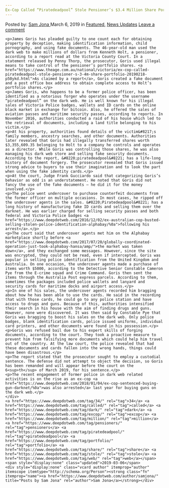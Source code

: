 ```yaml
---
Ex-Cop Called “Piratedeadpool” Stole Pensioner’s $3.4 Million Share Portfolio Using Dark Web"
---
```

<article class="post-listing post-28529 post type-post status-publish format-standard has-post-thumbnail hentry  tag-4689 tag-called tag-dark tag-excop tag-million tag-pensioners tag-piratedeadpool tag-portfolio tag-share tag-stole tag-web">
    <div class="post-inner">
        <span>Posted by: <a href="https://www.deepdotweb.com/author/samjona/" title="">Sam Jona </a></span>
    <span>March 6, 2019</span>
    <span>in <a href="https://www.deepdotweb.com/category/deepdot-news/" rel="category tag">Featured</a>, <a href="https://www.deepdotweb.com/category/news-updates/" rel="category tag">News Updates</a></span>
    <span><a href="https://www.deepdotweb.com/2019/03/06/ex-cop-called-piratedeadpool-stole-pensioners-3-4-million-share-portfolio-using-dark-web/#respond">Leave a comment</a></span>
    </p>
    <div class="clear"></div>
    
    <p>James Goris has pleaded guilty to one count each for obtaining property by deception, making identification information, child pornography, and using fake documents. The 46-year-old man used the dark web to make millions of dollars from Kenneth Holt, a pensioner, according to a report read at the Victoria County Court. In a statement released by Penny Thorp, the prosecutor, Goris used illegal means to take control of the pensioner’s portfolio shares. <a href="https://www.theage.com.au/national/victoria/ex-cop-called-piratedeadpool-stole-pensioner-s-3-4m-share-portfolio-20190218-p50ykd.html">As claimed by a report</a>, Goris created a fake document and a post office box address to obtain complete access to Holt’s portfolio shares.</p>
    <p>James Goris, who happens to be a former police officer, has been identified as a notorious forger who operates under the username “piratedeadpool” on the dark web. He is well known for his illegal sales of Victoria Police badges, wallets and ID cards on the online black market in exchange for bitcoin. Also, he offered the sales of aviation passes and maritime security passes, according to reports. In November 2016, authorities conducted a raid of his house which led to the retrieval of documents, including a land title belonging to his victim.</p>
    <p>At his property, authorities found details of the victim&#8217;s family members, ancestry searches, and other documents. Authorities later revealed that Goris had illegally transferred shares worth $3,355,609.35 belonging to Holt to a company he controls and operates as a director. While Goris was controlling those shares, he was also managing his dark web store and selling fake security documents. According to the report, &#8220;piratedeadpool&#8221; has a life-long history of document forgery. The prosecutor revealed that Goris issued strong advice to buyers to use their imagination and to look the part when using the fake identity cards.</p>
    <p>At the court, Judge Frank Gucciardo said that categorizing Goris’s behavior as odd is an understatement. He noted that Goris did not fancy the use of the fake documents – he did it for the money involved.</p>
    <p>The police went undercover to purchase counterfeit documents from the former officer on multiple occasions. In most cases, he ripped off the undercover agents in the sales. &#8220;Piratedeadpool&#8221; has a long history of manufacturing fake ID cards and selling them over the darknet. He was earlier charged for selling security passes and both federal and Victoria Police badges <a href="https://www.deepdotweb.com/2016/12/02/ex-australian-cop-busted-selling-stolen-police-identification-alphabay/%0a">following his arrest</a>.</p>
    <p>The court said that undercover agents met him on the Alphabay marketplace shortly before <a href="https://www.deepdotweb.com/2017/07/20/globally-coordinated-operation-just-took-alphabay-hansa/amp/">the market was taken down</a>, and they exchanged some messages. However, since the site was encrypted, they could not be read, even if intercepted. Goris was popular in selling police identification from the United Kingdom and Australia. On one occasion, the undercover agents made a purchase of items worth $5000, according to the Detective Senior Constable Cameron Pye from the E-crime squad and Crime Command. Goris then sent the items through the Australia Post express parcels. According to them, sometimes the packages included police wallets and lanyard and security cards for maritime docks and airport access.</p>
    <p>In one of his sales, the undercover agents recorded him bragging about how he has been able to use the cards. He said in the recording that with those cards, he could go to any police station and have access to drugs and guns. Because of this, authorities intensified their search in his house with the aim of finding drugs and guns. However, none were discovered. It was then said by Constable Pye that Goris was bragging to boost his sales on the dark web. Only police badges, blank identification cards, police issued uniforms, individual card printers, and other documents were found in his possession.</p>
    <p>Goris was refused bail due to his expert skills of forging documents, according to the court. They took a proactive measure to prevent him from falsifying more documents which could help him travel out of the country. At the law court, the police revealed that had these documents and cards fallen into the wrong hands, things could have been disastrous.</p>
    <p>The report stated that the prosecutor sought to employ a custodial sentence. The defense did not attempt to object the decision, so Goris has been remanded and will appear before the court on the 6<sup>th</sup> of March 2019, for his sentence.</p>
    <p>The recent engagement of former police in dark web related activities is on the rise as an ex-cop <a href="https://www.deepdotweb.com/2018/01/04/ex-cop-sentenced-buying-gun-darknet/%0a">was also arrested</a> last year for buying guns on the dark web.</p>
    </div>
    <a href="https://www.deepdotweb.com/tag/34/" rel="tag">34</a> <a href="https://www.deepdotweb.com/tag/called/" rel="tag">called</a> <a href="https://www.deepdotweb.com/tag/dark/" rel="tag">dark</a> <a href="https://www.deepdotweb.com/tag/excop/" rel="tag">excop</a> <a href="https://www.deepdotweb.com/tag/million/" rel="tag">million</a> <a href="https://www.deepdotweb.com/tag/pensioners/" rel="tag">pensioners</a> <a href="https://www.deepdotweb.com/tag/piratedeadpool/" rel="tag">piratedeadpool</a> <a href="https://www.deepdotweb.com/tag/portfolio/" rel="tag">portfolio</a> <a href="https://www.deepdotweb.com/tag/share/" rel="tag">share</a> <a href="https://www.deepdotweb.com/tag/stole/" rel="tag">stole</a> <a href="https://www.deepdotweb.com/tag/web/" rel="tag">web</a></span> <span style="display:none" class="updated">2019-03-06</span>
    <div style="display:none" class="vcard author" itemprop="author" itemscope itemtype="http://schema.org/Person"><strong class="fn" itemprop="name"><a href="https://www.deepdotweb.com/author/samjona/" title="Posts by Sam Jona" rel="author">Sam Jona</a></strong></div>
    
